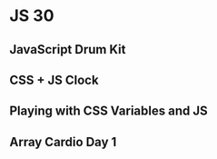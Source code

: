 # JS 30

## JavaScript Drum Kit

## CSS + JS Clock

## Playing with CSS Variables and JS

## Array Cardio Day 1
